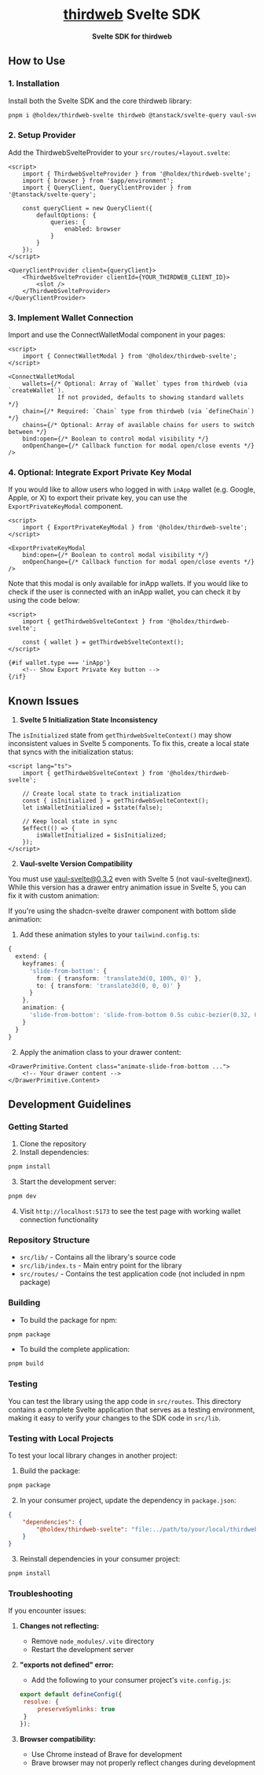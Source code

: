 <h1 align="center"><a href='https://thirdweb.com/'>thirdweb</a> Svelte SDK</h1>
<p align="center"><strong>Svelte SDK for thirdweb</strong></p>

## How to Use

### 1. Installation

Install both the Svelte SDK and the core thirdweb library:

```bash
pnpm i @holdex/thirdweb-svelte thirdweb @tanstack/svelte-query vaul-svelte
```

### 2. Setup Provider

Add the ThirdwebSvelteProvider to your `src/routes/+layout.svelte`:

```svelte
<script>
	import { ThirdwebSvelteProvider } from '@holdex/thirdweb-svelte';
	import { browser } from '$app/environment';
	import { QueryClient, QueryClientProvider } from '@tanstack/svelte-query';

	const queryClient = new QueryClient({
		defaultOptions: {
			queries: {
				enabled: browser
			}
		}
	});
</script>

<QueryClientProvider client={queryClient}>
	<ThirdwebSvelteProvider clientId={YOUR_THIRDWEB_CLIENT_ID}>
		<slot />
	</ThirdwebSvelteProvider>
</QueryClientProvider>
```

### 3. Implement Wallet Connection

Import and use the ConnectWalletModal component in your pages:

```svelte
<script>
	import { ConnectWalletModal } from '@holdex/thirdweb-svelte';
</script>

<ConnectWalletModal
	wallets={/* Optional: Array of `Wallet` types from thirdweb (via `createWallet`).
              If not provided, defaults to showing standard wallets */}
	chain={/* Required: `Chain` type from thirdweb (via `defineChain`) */}
	chains={/* Optional: Array of available chains for users to switch between */}
	bind:open={/* Boolean to control modal visibility */}
	onOpenChange={/* Callback function for modal open/close events */}
/>
```

### 4. Optional: Integrate Export Private Key Modal

If you would like to allow users who logged in with `inApp` wallet (e.g. Google, Apple, or X) to export their private key, you can use the `ExportPrivateKeyModal` component.

```svelte
<script>
	import { ExportPrivateKeyModal } from '@holdex/thirdweb-svelte';
</script>

<ExportPrivateKeyModal
	bind:open={/* Boolean to control modal visibility */}
	onOpenChange={/* Callback function for modal open/close events */}
/>
```

Note that this modal is only available for inApp wallets. If you would like to check if the user is connected with an inApp wallet, you can check it by using the code below:

```svelte
<script>
	import { getThirdwebSvelteContext } from '@holdex/thirdweb-svelte';

	const { wallet } = getThirdwebSvelteContext();
</script>

{#if wallet.type === 'inApp'}
	<!-- Show Export Private Key button -->
{/if}
```

## Known Issues

1. **Svelte 5 Initialization State Inconsistency**

The `isInitialized` state from `getThirdwebSvelteContext()` may show inconsistent values in Svelte 5 components. To fix this, create a local state that syncs with the initialization status:

```svelte
<script lang="ts">
	import { getThirdwebSvelteContext } from '@holdex/thirdweb-svelte';

	// Create local state to track initialization
	const { isInitialized } = getThirdwebSvelteContext();
	let isWalletInitialized = $state(false);

	// Keep local state in sync
	$effect(() => {
		isWalletInitialized = $isInitialized;
	});
</script>
```

2. **Vaul-svelte Version Compatibility**

You must use vaul-svelte@0.3.2 even with Svelte 5 (not vaul-svelte@next). While this version has a drawer entry animation issue in Svelte 5, you can fix it with custom animation:

If you're using the shadcn-svelte drawer component with bottom slide animation:

1. Add these animation styles to your `tailwind.config.ts`:

```ts
{
  extend: {
    keyframes: {
      'slide-from-bottom': {
        from: { transform: 'translate3d(0, 100%, 0)' },
        to: { transform: 'translate3d(0, 0, 0)' }
      }
    },
    animation: {
      'slide-from-bottom': 'slide-from-bottom 0.5s cubic-bezier(0.32, 0.72, 0, 1)'
    }
  }
}
```

2. Apply the animation class to your drawer content:

```svelte
<DrawerPrimitive.Content class="animate-slide-from-bottom ...">
	<!-- Your drawer content -->
</DrawerPrimitive.Content>
```

## Development Guidelines

### Getting Started

1. Clone the repository
2. Install dependencies:

```bash
pnpm install
```

3. Start the development server:

```bash
pnpm dev
```

4. Visit `http://localhost:5173` to see the test page with working wallet connection functionality

### Repository Structure

- `src/lib/` - Contains all the library's source code
- `src/lib/index.ts` - Main entry point for the library
- `src/routes/` - Contains the test application code (not included in npm package)

### Building

- To build the package for npm:

```bash
pnpm package
```

- To build the complete application:

```bash
pnpm build
```

### Testing

You can test the library using the app code in `src/routes`. This directory contains a complete Svelte application that serves as a testing environment, making it easy to verify your changes to the SDK code in `src/lib`.

### Testing with Local Projects

To test your local library changes in another project:

1. Build the package:

```bash
pnpm package
```

2. In your consumer project, update the dependency in `package.json`:

```json
{
	"dependencies": {
		"@holdex/thirdweb-svelte": "file:../path/to/your/local/thirdweb-svelte"
	}
}
```

3. Reinstall dependencies in your consumer project:

```bash
pnpm install
```

### Troubleshooting

If you encounter issues:

1. **Changes not reflecting:**

   - Remove `node_modules/.vite` directory
   - Restart the development server

2. **"exports not defined" error:**

   - Add the following to your consumer project's `vite.config.js`:

   ```js
   export default defineConfig({
   	resolve: {
   		preserveSymlinks: true
   	}
   });
   ```

3. **Browser compatibility:**
   - Use Chrome instead of Brave for development
   - Brave browser may not properly reflect changes during development
